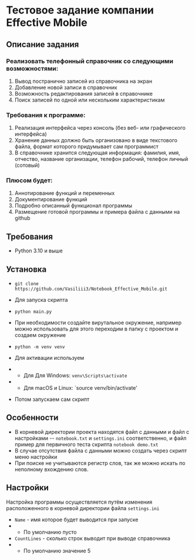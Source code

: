 # Тестовое задание компании Effective Mobile

## Описание задания

### Реализовать телефонный справочник со следующими возможностями:

1. Вывод постранично записей из справочника на экран
2. Добавление новой записи в справочник
3. Возможность редактирования записей в справочнике
4. Поиск записей по одной или нескольким характеристикам

### Требования к программе:

1. Реализация интерфейса через консоль (без веб- или графического интерфейса)
2. Хранение данных должно быть организовано в виде текстового файла, формат которого придумывает сам программист
3. В справочнике хранится следующая информация: фамилия, имя, отчество, название организации, телефон рабочий, телефон личный (сотовый)

### Плюсом будет:

1. Аннотирование функций и переменных
2. Документирование функций
3. Подробно описанный функционал программы
4. Размещение готовой программы и примера файла с данными на github

## Требования

* Python 3.10 и выше

## Установка

* `git clone https://github.com/Vasiliii3/Notebook_Effective_Mobile.git`
* Для запуска скрипта
*  `python main.py`

* При необходимости создайте вирутальное окружение, например можно использовать для этого переходим в папку с 
  проектом и создаем окружение
* `python -m venv venv`
* Для активации используем
* * Для Для Windows: `venv\Scripts\activate`
* * Для macOS и Linux: `source venv/bin/activate'
* Потом запускаем сам скрипт 

## Особенности

* В корневой директории проекта находятся файл с данными и файл с настройками -- `notebook.txt` и `settings.ini` 
  соответственно, и файл пример для первичного теста скрипта `notebook demo.txt`
* В случае отсутствия файла с данными можно создать через скрипт меню настройки
* При поиске не учитываются регистр слов, так же можно искать по неполному вхождению слов.

## Настройки

Настройка программы осуществляется путём изменения расположенного в корневой директории файла `settings.ini`

* `Name` - имя которое будет выводится при запуске
* * По умолчанию пусто
* `CountLines` - сколько строк выводит при выводе справочника
* * По умолчанию значение 5
